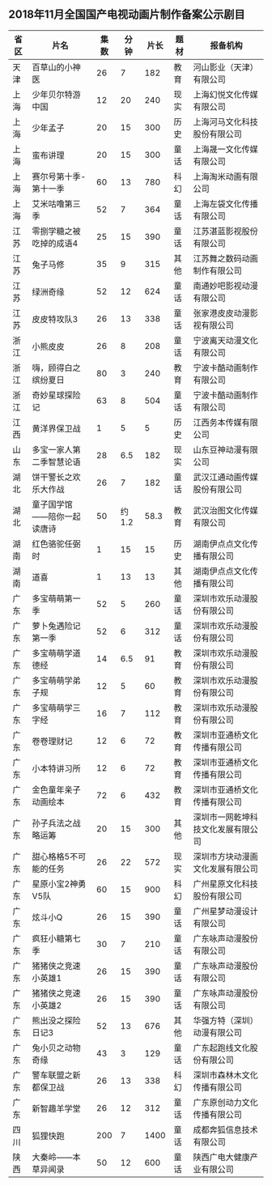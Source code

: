 ## 2018年11月全国国产电视动画片制作备案公示剧目
 省区 | 片名 | 集数 | 分钟 | 片长 | 题材 | 报备机构 
---|---|---|---|---|---|---
 天津 | 百草山的小神医 | 26 | 7 | 182 | 教育 | 河山影业（天津）有限公司 
 上海 | 少年贝尔特游中国 | 12 | 20 | 240 | 现实 | 上海幻悦文化传媒有限公司 
 上海 | 少年孟子 | 20 | 15 | 300 | 历史 | 上海河马文化科技股份有限公司 
 上海 | 蛮布讲理 | 20 | 15 | 300 | 童话 | 上海晟一文化传媒有限公司 
 上海 | 赛尔号第十季-第十一季 | 60 | 13 | 780 | 科幻 | 上海淘米动画有限公司 
 上海 | 艾米咕噜第三季 | 52 | 7 | 364 | 童话 | 上海左袋文化传播有限公司 
 江苏 | 零捌学糖之被吃掉的成语4 | 25 | 15 | 390 | 童话 | 江苏湛蓝影视股份有限公司 
 江苏 | 兔子马修 | 35 | 9 | 315 | 其他 | 江苏舞之数码动画制作有限公司 
 江苏 | 绿洲奇缘 | 52 | 12 | 624 | 童话 | 南通妙吧影视动漫有限公司 
 江苏 | 皮皮特攻队3 | 26 | 13 | 338 | 童话 | 张家港皮皮动漫影视有限公司 
 浙江 | 小熊皮皮 | 26 | 8 | 208 | 童话 | 宁波离天动漫文化有限公司 
 浙江 | 嗨，顾得白之缤纷夏日 | 80 | 3 | 240 | 教育 | 宁波卡酷动画制作有限公司 
 浙江 | 奇妙星球探险记 | 63 | 8 | 504 | 童话 | 宁波卡酷动画制作有限公司 
 江西 | 黄洋界保卫战 | 1 | 5 | 5 | 历史 | 江西务本传媒有限公司 
 山东 | 多宝一家人第二季智慧论语 | 28 | 6.5 | 182 | 现实 | 山东豆神动漫有限公司 
 湖北 | 饼干警长之欢乐大作战 | 26 | 7 | 182 | 童话 | 武汉江通动画传媒股份有限公司 
 湖北 | 童子国学馆——陪你一起读唐诗 | 50 | 约1.2 | 58.3 | 教育 | 武汉治图文化传媒有限公司 
 湖南 | 红色骆驼任弼时 | 1 | 15 | 15 | 历史 | 湖南伊点点文化传播有限公司 
 湖南 | 道喜 | 1 | 13 | 13 | 其他 | 湖南伊点点文化传播有限公司 
 广东 | 多宝萌萌第一季 | 52 | 5 | 260 | 童话 | 深圳市欢乐动漫股份有限公司 
 广东 | 萝卜兔遇险记第一季 | 52 | 6 | 312 | 童话 | 深圳市欢乐动漫股份有限公司 
 广东 | 多宝萌萌学道德经 | 14 | 6.5 | 91 | 教育 | 深圳市欢乐动漫股份有限公司 
 广东 | 多宝萌萌学弟子规 | 12 | 5 | 60 | 教育 | 深圳市欢乐动漫股份有限公司 
 广东 | 多宝萌萌学三字经 | 16 | 7 | 112 | 教育 | 深圳市欢乐动漫股份有限公司 
 广东 | 卷卷理财记 | 12 | 6 | 72 | 教育 | 深圳市亚通桥文化传播有限公司 
 广东 | 小本特讲习所 | 12 | 6 | 72 | 教育 | 深圳市亚通桥文化传播有限公司 
 广东 | 金色童年亲子动画绘本 | 72 | 6 | 432 | 教育 | 深圳市亚通桥文化传播有限公司 
 广东 | 孙子兵法之战略运筹 | 20 | 15 | 300 | 其他 | 深圳市一网乾坤科技文化发展有限公司 
 广东 | 甜心格格5不可能的任务 | 26 | 22 | 572 | 现实 | 深圳市方块动漫画文化发展有限公司 
 广东 | 星原小宝2神勇V5队 | 60 | 15 | 900 | 科幻 | 广州星原文化科技股份有限公司 
 广东 | 炫斗小Q | 26 | 15 | 390 | 童话 | 广州星梦动漫设计有限公司 
 广东 | 疯狂小糖第七季 | 30 | 7 | 210 | 童话 | 广东咏声动漫股份有限公司 
 广东 | 猪猪侠之竞速小英雄1 | 26 | 15 | 390 | 童话 | 广东咏声动漫股份有限公司 
 广东 | 猪猪侠之竞速小英雄2 | 26 | 15 | 390 | 童话 | 广东咏声动漫股份有限公司 
 广东 | 熊出没之探险日记3 | 52 | 13 | 676 | 其他 | 华强方特（深圳）动漫有限公司 
 广东 | 兔小贝之动物奇缘 | 43 | 3 | 129 | 童话 | 广东起跑线文化股份有限公司 
 广东 | 警车联盟之新都保卫战 | 26 | 13 | 338 | 科幻 | 深圳市森林木文化传播有限公司 
 广东 | 新智趣羊学堂 | 26 | 12 | 312 | 童话 | 广东原创动力文化传播有限公司 
 四川 | 狐狸快跑 | 200 | 7 | 1400 | 童话 | 成都奔狐信息技术有限公司 
 陕西 | 大秦岭——本草异闻录 | 50 | 12 | 600 | 童话 | 陕西广电大健康产业有限公司 